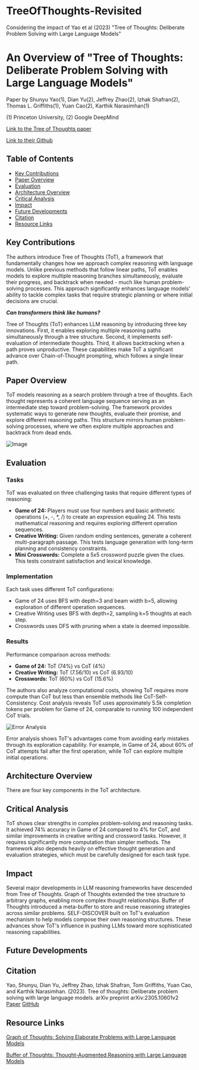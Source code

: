 # TreeOfThoughts-Revisited
Considering the impact of Yao et al (2023) "Tree of Thoughts: Deliberate Problem Solving with Large Language Models"

# An Overview of "Tree of Thoughts: Deliberate Problem Solving with Large Language Models"

Paper by Shunyu Yao(1), Dian Yu(2), Jeffrey Zhao(2), Izhak Shafran(2), Thomas L. Griffiths(1), Yuan Cao(2), Karthik Narasimhan(1)

(1) Princeton University, (2) Google DeepMind

[Link to the Tree of Thoughts paper](https://arxiv.org/abs/2305.10601)

[Link to their Github](https://github.com/princeton-nlp/tree-of-thought-llm)

## Table of Contents

- [Key Contributions](#key-contributions)
- [Paper Overview](#paper-overview)
- [Evaluation](#evaluation)
- [Architecture Overview](#architecture-overview)
- [Critical Analysis](#critical-analysis)
- [Impact](#impact)
- [Future Developments](#future-developments)
- [Citation](#citation)
- [Resource Links](#resource-links)

## Key Contributions
The authors introduce Tree of Thoughts (ToT), a framework that fundamentally changes how we approach complex reasoning with language models. Unlike previous methods that follow linear paths, ToT enables models to explore multiple reasoning branches simultaneously, evaluate their progress, and backtrack when needed - much like human problem-solving processes. This approach significantly enhances language models' ability to tackle complex tasks that require strategic planning or where initial decisions are crucial.

***Can transformers think like humans?***

Tree of Thoughts (ToT) enhances LLM reasoning by introducing three key innovations. First, it enables exploring multiple reasoning paths simultaneously through a tree structure. Second, it implements self-evaluation of intermediate thoughts. Third, it allows backtracking when a path proves unproductive. These capabilities make ToT a significant advance over Chain-of-Thought prompting, which follows a single linear path.


## Paper Overview

ToT models reasoning as a search problem through a tree of thoughts. Each thought represents a coherent language sequence serving as an intermediate step toward problem-solving. The framework provides systematic ways to generate new thoughts, evaluate their promise, and explore different reasoning paths. This structure mirrors human problem-solving processes, where we often explore multiple approaches and backtrack from dead ends.

![Image](.jpg)


## Evaluation

### Tasks
ToT was evaluated on three challenging tasks that require different types of reasoning:

* **Game of 24:** Players must use four numbers and basic arithmetic operations (+, -, *, /) to create an expression equaling 24. This tests mathematical reasoning and requires exploring different operation sequences.
* **Creative Writing:** Given random ending sentences, generate a coherent multi-paragraph passage. This tests language generation with long-term planning and consistency constraints.
* **Mini Crosswords:** Complete a 5x5 crossword puzzle given the clues. This tests constraint satisfaction and lexical knowledge.

### Implementation
Each task uses different ToT configurations:

* Game of 24 uses BFS with depth=3 and beam width b=5, allowing exploration of different operation sequences.
* Creative Writing uses BFS with depth=2, sampling k=5 thoughts at each step.
* Crosswords uses DFS with pruning when a state is deemed impossible.

### Results
Performance comparison across methods:

* **Game of 24:** ToT (74%) vs CoT (4%)
* **Creative Writing:** ToT (7.56/10) vs CoT (6.93/10)
* **Crosswords:** ToT (60%) vs CoT (15.6%)

The authors also analyze computational costs, showing ToT requires more compute than CoT but less than ensemble methods like CoT-Self-Consistency. Cost analysis reveals ToT uses approximately 5.5k completion tokens per problem for Game of 24, comparable to running 100 independent CoT trials.

![Error Analysis](.jpg)

Error analysis shows ToT's advantages come from avoiding early mistakes through its exploration capability. For example, in Game of 24, about 60% of CoT attempts fail after the first operation, while ToT can explore multiple initial operations.

## Architecture Overview

There are four key components in the ToT architecture.

## Critical Analysis

ToT shows clear strengths in complex problem-solving and reasoning tasks. It achieved 74% accuracy in Game of 24 compared to 4% for CoT, and similar improvements in creative writing and crossword tasks. However, it requires significantly more computation than simpler methods. The framework also depends heavily on effective thought generation and evaluation strategies, which must be carefully designed for each task type.

## Impact

Several major developments in LLM reasoning frameworks have descended from Tree of Thoughts. Graph of Thoughts extended the tree structure to arbitrary graphs, enabling more complex thought relationships. Buffer of Thoughts introduced a meta-buffer to store and reuse reasoning strategies across similar problems. SELF-DISCOVER built on ToT's evaluation mechanism to help models compose their own reasoning structures. These advances show ToT's influence in pushing LLMs toward more sophisticated reasoning capabilities.

## Future Developments

## Citation

Yao, Shunyu, Dian Yu, Jeffrey Zhao, Izhak Shafran, Tom Griffiths, Yuan Cao, and Karthik Narasimhan. (2023). Tree of thoughts: Deliberate problem solving with large language models. arXiv preprint arXiv:2305.10601v2 [Paper](https://arxiv.org/abs/2305.10601)  [GitHub](https://github.com/princeton-nlp/tree-of-thought-llm)

## Resource Links

[Graph of Thoughts: Solving Elaborate Problems with Large Language Models](https://arxiv.org/abs/2308.09687)

[Buffer of Thoughts: Thought-Augmented Reasoning with Large Language Models](https://arxiv.org/abs/2406.04271)
